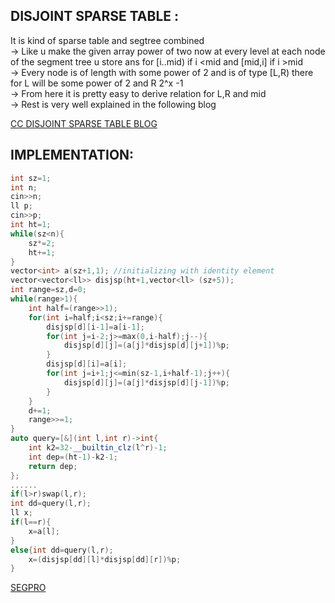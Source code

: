 **DISJOINT SPARSE TABLE :**
--

It is kind of sparse table and segtree combined \
-> Like u make the given array power of two now at every level at each node of the segment tree u store ans for [i..mid) if i <mid and [mid,i] if i >mid \
-> Every node is of length with some power of 2 and is of type [L,R) there for L will be some power of 2 and R 2^x -1 \
-> From here it is pretty easy to derive relation for L,R and mid \
-> Rest is very well explained in the following blog 

[CC DISJOINT SPARSE TABLE BLOG ](https://discuss.codechef.com/t/tutorial-disjoint-sparse-table/17404)

**IMPLEMENTATION:**
--

```cpp
int sz=1;
int n;
cin>>n;
ll p;
cin>>p;
int ht=1;
while(sz<n){
    sz*=2;
    ht+=1;
}
vector<int> a(sz+1,1); //initializing with identity element
vector<vector<ll>> disjsp(ht+1,vector<ll> (sz+5));
int range=sz,d=0;
while(range>1){
    int half=(range>>1); 
    for(int i=half;i<sz;i+=range){
        disjsp[d][i-1]=a[i-1];
        for(int j=i-2;j>=max(0,i-half);j--){
            disjsp[d][j]=(a[j]*disjsp[d][j+1])%p;
        } 
        disjsp[d][i]=a[i];
        for(int j=i+1;j<=min(sz-1,i+half-1);j++){
            disjsp[d][j]=(a[j]*disjsp[d][j-1])%p;
        }
    }
    d+=1;
    range>>=1;
}
auto query=[&](int l,int r)->int{
    int k2=32-__builtin_clz(l^r)-1;  
    int dep=(ht-1)-k2-1;
    return dep;
};
......
if(l>r)swap(l,r);
int dd=query(l,r);
ll x;
if(l==r){
    x=a[l];
}
else{int dd=query(l,r);
    x=(disjsp[dd][l]*disjsp[dd][r])%p;
}
```

[SEGPRO](https://www.codechef.com/problems/SEGPROD)
